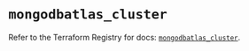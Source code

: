 # `mongodbatlas_cluster`

Refer to the Terraform Registry for docs: [`mongodbatlas_cluster`](https://registry.terraform.io/providers/mongodb/mongodbatlas/1.22.0/docs/resources/cluster).
